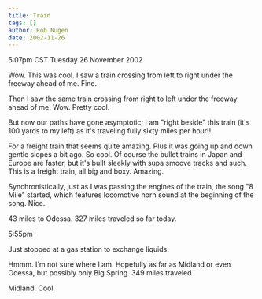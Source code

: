 ```yaml
---
title: Train
tags: []
author: Rob Nugen
date: 2002-11-26
---
```


<p class=date>5:07pm CST Tuesday 26 November 2002</p>

<p>Wow.  This was cool.  I saw a train crossing from left to right
under the freeway ahead of me.  Fine.</p>

<p>Then I saw the same train crossing from right to left under the
freeway ahead of me.  Wow.  Pretty cool.</p>

<p>But now our paths have gone asymptotic; I am "right beside" this
train (it's 100 yards to my left) as it's traveling fully sixty miles
per hour!!</p>

<p>For a freight train that seems quite amazing.  Plus it was going up
and down gentle slopes a bit ago.  So cool.  Of course the bullet
trains in Japan and Europe are faster, but it's built sleekly with
supa smoove tracks and such.  This is a freight train, all big and
boxy.  Amazing.</p>

<p>Synchronistically, just as I was passing the engines of the train,
the song "8 Mile" started, which features locomotive horn sound at the
beginning of the song.  Nice.</p>

<p>43 miles to Odessa.  327 miles traveled so far today.</p>

<p class=date>5:55pm</p>

<p>Just stopped at a gas station to exchange liquids.</p>

<p>Hmmm.  I'm not sure where I am.  Hopefully as far as Midland or
even Odessa, but possibly only Big Spring.  349 miles traveled.</p>

<p>Midland.  Cool.</p>
